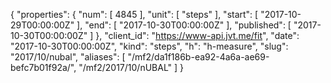 {
  "properties": {
    "num": [
      4845
    ],
    "unit": [
      "steps"
    ],
    "start": [
      "2017-10-29T00:00:00Z"
    ],
    "end": [
      "2017-10-30T00:00:00Z"
    ],
    "published": [
      "2017-10-30T00:00:00Z"
    ]
  },
  "client_id": "https://www-api.jvt.me/fit",
  "date": "2017-10-30T00:00:00Z",
  "kind": "steps",
  "h": "h-measure",
  "slug": "2017/10/nubal",
  "aliases": [
    "/mf2/da1f186b-ea92-4a6a-ae69-befc7b01f92a/",
    "/mf2/2017/10/nUBAL"
  ]
}
